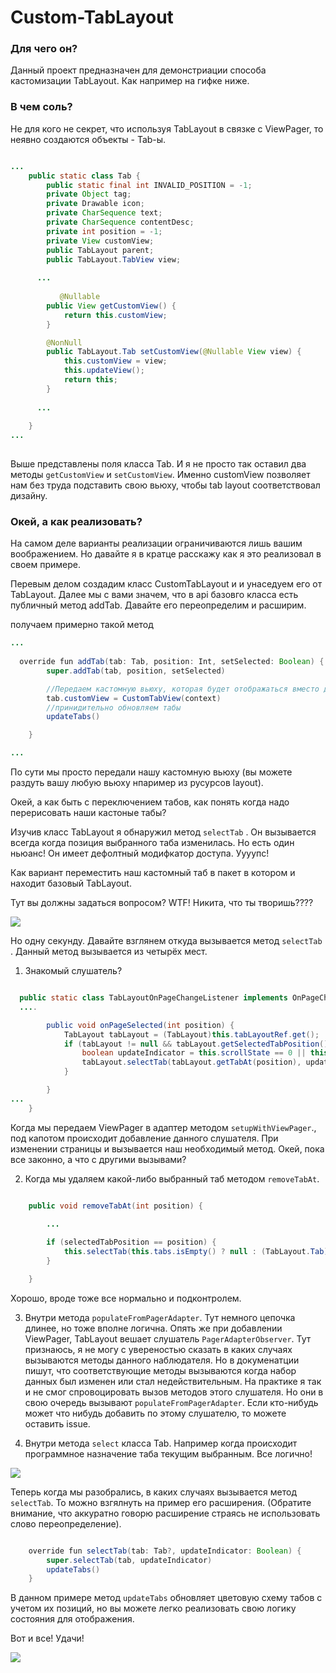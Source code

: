 # Custom-TabLayout

### Для чего он?

Данный проект предназначен для демонстриации способа кастомизации TabLayout.
Как например на гифке ниже.

### В чем соль?

Не для кого не секрет, что используя TabLayout в связке с ViewPager, то неявно создаются объекты - Tab-ы. 

~~~ java

...
    public static class Tab {
        public static final int INVALID_POSITION = -1;
        private Object tag;
        private Drawable icon;
        private CharSequence text;
        private CharSequence contentDesc;
        private int position = -1;
        private View customView;
        public TabLayout parent;
        public TabLayout.TabView view;
      
      ...
      
           @Nullable
        public View getCustomView() {
            return this.customView;
        }

        @NonNull
        public TabLayout.Tab setCustomView(@Nullable View view) {
            this.customView = view;
            this.updateView();
            return this;
        }
        
      ...
  
    }
...
  
~~~

Выше представлены поля класса Tab. И я не просто так оставил два методы `getCustomView` и `setCustomView`. Именно customView позволяет нам без труда подставить свою вьюху, чтобы tab layout соответствовал дизайну.

### Окей, а как реализовать?

На самом деле варианты реализации ограничиваются лишь вашим воображением. Но давайте я в кратце расскажу как я это реализовал в своем примере.
 
Перевым делом создадим класс CustomTabLayout и и унаседуем его от TabLayout. 
Далее мы с вами значем, что в  api базовго класса есть  публичный метод addTab.
Давайте его переопределим и расширим. 

получаем примерно такой метод 

~~~ java
...
  
  override fun addTab(tab: Tab, position: Int, setSelected: Boolean) {
        super.addTab(tab, position, setSelected)

        //Передаем кастомную вьюху, которая будет отображаться вместо дефолтной
        tab.customView = CustomTabView(context)
        //принидительно обновляем табы
        updateTabs()

    }

...
~~~

По сути мы просто передали нашу кастомную вьюху (вы можете раздуть вашу любую вьюху нпаример из русурсов layout).

Окей, а как быть с переключением табов, как понять когда надо перерисовать наши кастоные табы?

Изучив класс TabLayout я обнаружил метод `selectTab` . Он вызывается всегда когда позиция выбранного таба изменилась. Но есть один ньюанс! Он имеет дефолтный модифкатор доступа. Уууупс!

Как вариант переместить наш кастомный таб в пакет в котором и находит базовый TabLayout. 

Тут вы должны задаться вопросом? WTF! Никита, что ты творишь????

![](https://alicegellmdia5003.files.wordpress.com/2015/05/what_meme.jpg)

Но одну секунду. Давайте взглянем откуда вызывается метод  `selectTab` . Данный метод вызывается из четырёх мест. 

1.  Знакомый слушатель?

~~~ java

  public static class TabLayoutOnPageChangeListener implements OnPageChangeListener {
  ....

        public void onPageSelected(int position) {
            TabLayout tabLayout = (TabLayout)this.tabLayoutRef.get();
            if (tabLayout != null && tabLayout.getSelectedTabPosition() != position && position < tabLayout.getTabCount()) {
                boolean updateIndicator = this.scrollState == 0 || this.scrollState == 2 && this.previousScrollState == 0;
                tabLayout.selectTab(tabLayout.getTabAt(position), updateIndicator);
            }

        }
...
    }

~~~

Когда мы передаем ViewPager в адаптер методом  `setupWithViewPager`., под капотом происходит добавление данного слушателя. При изменении страницы и вызывается наш необходимый метод. Окей, пока все законно, а что с другими вызывами?

2. Когда мы удаляем какой-либо выбранный таб методом `removeTabAt`.  

~~~ java

    public void removeTabAt(int position) {

        ...
          
        if (selectedTabPosition == position) {
            this.selectTab(this.tabs.isEmpty() ? null : (TabLayout.Tab)this.tabs.get(Math.max(0, position - 1)));
        }

    }

~~~

Хорошо, вроде тоже все нормально и подконтролем.

3.  Внутри метода `populateFromPagerAdapter`.
Тут  немного цепочка длинее, но тоже вполне логична. Опять же при добавлении ViewPager, TabLayout вешает слушатель  `PagerAdapterObserver`. Тут признаюсь, я не могу с увереностью сказать в каких случаях вызываются методы данного наблюдателя. Но в докуменатции пишут, что  соответствующие методы вызываются когда набор данных был изменен или стал недействительным. На практике я так и не смог спровоцировать  вызов методов этого слушателя. Но они в свою очередь вызывают  `populateFromPagerAdapter`. Если кто-нибудь может что нибудь добавить по этому слушателю, то можете оставить issue.

4. Внутри метода `select` класса Tab. Например когда происходит программное назначение таба текущим выбранным.  Все логично!

![](http://memesmix.net/media/created/ktk2te.jpg)

Теперь когда мы разобрались, в каких случаях вызывается метод `selectTab`.  То можно взгялнуть на пример его расширения. (Обратите внимание, что аккуратно говорю расширение страясь не использовать слово переопределение). 

~~~ java

    override fun selectTab(tab: Tab?, updateIndicator: Boolean) {
        super.selectTab(tab, updateIndicator)
        updateTabs()
    }

~~~

В  данном примере метод `updateTabs` обновляет цветовую схему табов  с учетом их позиций, но вы можете легко реализовать свою логику состояния для отображения.

Вот и все! Удачи!

![](http://i.imgur.com/OL1Cf.jpg)